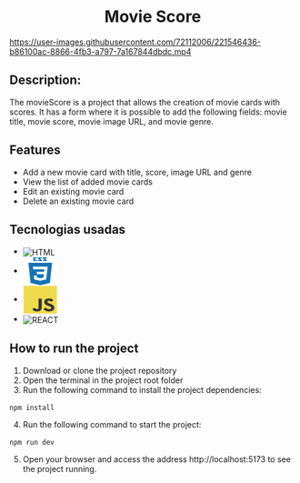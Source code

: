 <h1 align="center">
  Movie Score
</h1>

<p align="center">
  
  
https://user-images.githubusercontent.com/72112006/221546436-b86100ac-8866-4fb3-a797-7a167844dbdc.mp4
  
  
</p>

## Description:
The movieScore is a project that allows the creation of movie cards with scores. It has a form where it is possible to add the following fields: movie title, movie score, movie image URL, and movie genre.


## Features
* Add a new movie card with title, score, image URL and genre
* View the list of added movie cards
* Edit an existing movie card
* Delete an existing movie card

## Tecnologias usadas
* <img align="center" alt="HTML" height="50" width="60" src="https://cdn.jsdelivr.net/gh/devicons/devicon/icons/html5/html5-plain-wordmark.svg">
* <img align="center" alt="CSS" height="50" width="60" src="https://github.com/devicons/devicon/blob/master/icons/css3/css3-plain-wordmark.svg">
* <img align="center" alt="JAVASCRIPT" height="50" width="60" src="https://github.com/devicons/devicon/blob/master/icons/javascript/javascript-original.svg">
* <img align="center" alt="REACT" height="50" width="60" src="https://cdn.jsdelivr.net/gh/devicons/devicon/icons/react/react-original-wordmark.svg">

## How to run the project
1. Download or clone the project repository
2. Open the terminal in the project root folder
3. Run the following command to install the project dependencies:
```
npm install
```
4. Run the following command to start the project:
```
npm run dev
```
5. Open your browser and access the address http://localhost:5173 to see the project running.

